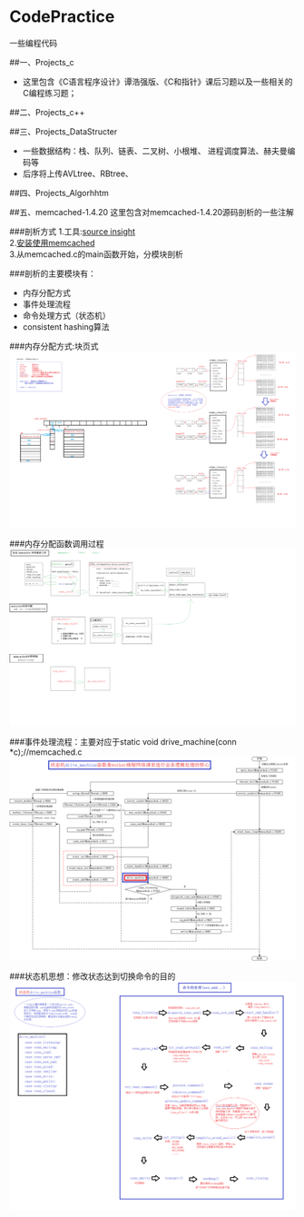# CodePractice
一些编程代码

##一、Projects_c
- 这里包含《C语言程序设计》谭浩强版、《C和指针》课后习题以及一些相关的C编程练习题；

##二、Projects_c++

##三、Projects_DataStructer
- 一些数据结构：栈、队列、链表、二叉树、小根堆、 进程调度算法、赫夫曼编码等
- 后序将上传AVLtree、RBtree、

##四、Projects_Algorhhtm

##五、memcached-1.4.20
这里包含对memcached-1.4.20源码剖析的一些注解</br>

###剖析方式
1.工具:[source insight](http://www.sourceinsight.com/)</br>
2.[安装使用memcached](http://www.cnblogs.com/luowei010101/archive/2012/09/01/2667046.html)</br>
3.从memcached.c的main函数开始，分模块剖析

###剖析的主要模块有：</br>
- 内存分配方式
- 事件处理流程
- 命令处理方式（状态机）
- consistent hashing算法

###内存分配方式:块页式
![](https://github.com/qinyuLT/Images/blob/master/memcached%E5%86%85%E5%AD%98%E5%88%86%E9%85%8D1.png "内存分配方式")</br>

###内存分配函数调用过程
![](https://github.com/qinyuLT/Images/blob/master/memcached%E5%86%85%E5%AD%98%E5%88%86%E9%85%8D%E6%80%BB%E7%BB%932.png "内存分配函数调用过程")</br>

###事件处理流程：主要对应于static void drive_machine(conn *c);//memcached.c
![](https://github.com/qinyuLT/Images/blob/master/memcache%20%E9%80%9A%E4%BF%A1%E6%95%B4%E4%BD%93%E6%B5%81%E7%A8%8B.png)</br>

###状态机思想：修改状态达到切换命令的目的
![](https://github.com/qinyuLT/Images/blob/master/%E7%8A%B6%E6%80%81%E6%9C%BA%E4%BB%A5%E5%8F%8A%E5%91%BD%E4%BB%A4%E5%A4%84%E7%90%86%E6%B5%81%E7%A8%8B.png)</br>
